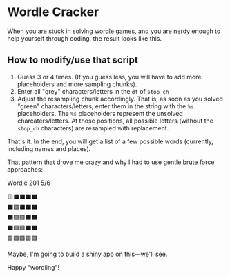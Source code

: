 # Wordle Cracker

When you are stuck in solving wordle games, and you are nerdy enough to help yourself through coding, 
the result looks like this.

## How to modify/use that script

 1. Guess 3 or 4 times. (If you guess less, you will have to add more placeholders and more sampling chunks).
 2. Enter all "grey" characters/letters in the `df` of `stop_ch`
 3. Adjust the resampling chunk accordingly. That is, as soon as you solved "green" characters/letters, enter them in the string with the `%s` placeholders.
    The `%s` placeholders represent the unsolved charcaters/letters. At those positions, all possible letters (without the `stop_ch` characters) are resampled with replacement. 
 
That's it. In the end, you will get a list of a few possible words (currently, including names and places).


That pattern that drove me crazy and why I had to use gentle brute force approaches: 

Wordle 201 5/6

  🟨⬛⬛⬛⬛\
  ⬛🟩⬛⬛⬛\
  ⬛🟩🟩⬛⬛\
  ⬛🟩🟩⬛⬛\
  🟩🟩🟩🟩🟩


Maybe, I'm going to build a shiny app on this—we'll see.

Happy "wordling"!
